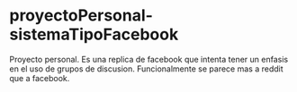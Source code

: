 # proyectoPersonal-sistemaTipoFacebook
Proyecto personal. Es una replica de facebook que intenta tener un enfasis en el uso de grupos de discusion. Funcionalmente se parece mas a reddit que a facebook.
